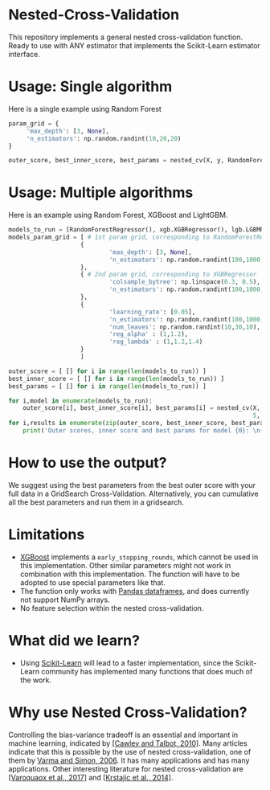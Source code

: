 # Nested-Cross-Validation
This repository implements a general nested cross-validation function. Ready to use with ANY estimator that implements the Scikit-Learn estimator interface.

# Usage: Single algorithm
Here is a single example using Random Forest
```python
param_grid = {
     'max_depth': [3, None],
     'n_estimators': np.random.randint(10,20,20)
}

outer_score, best_inner_score, best_params = nested_cv(X, y, RandomForestRegressor(), param_grid, 5, 5, sqrt_of_score = True)
```

# Usage: Multiple algorithms
Here is an example using Random Forest, XGBoost and LightGBM.
```python
models_to_run = [RandomForestRegressor(), xgb.XGBRegressor(), lgb.LGBMRegressor()]
models_param_grid = [ # 1st param grid, corresponding to RandomForestRegressor
                    {
                            'max_depth': [3, None],
                            'n_estimators': np.random.randint(100,1000,20)
                    }, 
                    { # 2nd param grid, corresponding to XGBRegressor
                            'colsample_bytree': np.linspace(0.3, 0.5),
                            'n_estimators': np.random.randint(100,1000,20)
                    },
                    {
                            'learning_rate': [0.05],
                            'n_estimators': np.random.randint(100,1000,20),
                            'num_leaves': np.random.randint(10,30,10),
                            'reg_alpha' : (1,1.2),
                            'reg_lambda' : (1,1.2,1.4)
                    }
                    ]

outer_score = [ [] for i in range(len(models_to_run)) ]
best_inner_score = [ [] for i in range(len(models_to_run)) ]
best_params = [ [] for i in range(len(models_to_run)) ]

for i,model in enumerate(models_to_run):
    outer_score[i], best_inner_score[i], best_params[i] = nested_cv(X, y, model, models_param_grid[i], 
                                                                    5, 5, sqrt_of_score = True)
for i,results in enumerate(zip(outer_score, best_inner_score, best_params)):
    print('Outer scores, inner score and best params for model {0}: \n{1}\n{2}\n{3}\n'.format(type(models_to_run[i]).__name__,results[0],results[1],results[2]))
```

# How to use the output?
We suggest using the best parameters from the best outer score with your full data in a GridSearch Cross-Validation. Alternatively, you can cumulative all the best parameters and run them in a gridsearch.

# Limitations
- [XGBoost](https://xgboost.readthedocs.io/en/latest/) implements a `early_stopping_rounds`, which cannot be used in this implementation. Other similar parameters might not work in combination with this implementation. The function will have to be adopted to use special parameters like that.
- The function only works with [Pandas dataframes](https://pandas.pydata.org/pandas-docs/stable/reference/api/pandas.DataFrame.html), and does currently not support NumPy arrays.
- No feature selection within the nested cross-validation.

# What did we learn?
- Using [Scikit-Learn](https://github.com/scikit-learn/scikit-learn) will lead to a faster implementation, since the Scikit-Learn community has implemented many functions that does much of the work.

# Why use Nested Cross-Validation?
Controlling the bias-variance tradeoff is an essential and important in machine learning, indicated by [[Cawley and Talbot, 2010]](http://jmlr.csail.mit.edu/papers/volume11/cawley10a/cawley10a.pdf). Many articles indicate that this is possible by the use of nested cross-validation, one of them by [Varma and Simon, 2006](https://www.ncbi.nlm.nih.gov/pmc/articles/PMC1397873/pdf/1471-2105-7-91.pdf). It has many applications and has many applications. Other interesting literature for nested cross-validation are [[Varoquaox et al., 2017]](https://arxiv.org/pdf/1606.05201.pdf) and [[Krstajic et al., 2014]](https://jcheminf.biomedcentral.com/track/pdf/10.1186/1758-2946-6-10).
